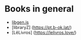 # Books in general
* [libgen.is](https://libgen.is/)
* [libraryZ] (https://pt.b-ok.lat/)
* [LêLivros] (https://lelivros.love/)